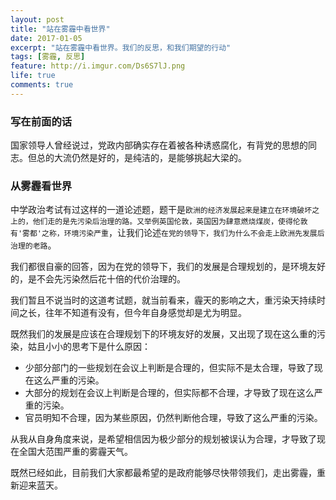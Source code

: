 ```yaml
---
layout: post
title: "站在雾霾中看世界"
date: 2017-01-05
excerpt: "站在雾霾中看世界。我们的反思，和我们期望的行动"
tags: [雾霾, 反思]
feature: http://i.imgur.com/Ds6S7lJ.png
life: true
comments: true
---
```

### 写在前面的话
国家领导人曾经说过，党政内部确实存在着被各种诱惑腐化，有背党的思想的同志。但总的大流仍然是好的，是纯洁的，是能够挑起大梁的。

### 从雾霾看世界
中学政治考试有过这样的一道论述题，题干是```欧洲的经济发展起来是建立在环境破坏之上的，他们走的是先污染后治理的路。又举例英国伦敦，英国因为肆意燃烧煤炭，使得伦敦有'雾都'之称，环境污染严重```，让我们论述```在党的领导下，我们为什么不会走上欧洲先发展后治理的老路```。

我们都很自豪的回答，因为在党的领导下，我们的发展是合理规划的，是环境友好的，是不会先污染然后花十倍的代价治理的。

我们暂且不说当时的这道考试题，就当前看来，霾天的影响之大，重污染天持续时间之长，往年不知道有没有，但今年自身感觉却是尤为明显。

既然我们的发展是应该在合理规划下的环境友好的发展，又出现了现在这么重的污染，姑且小小的思考下是什么原因：

* 少部分部门的一些规划在会议上判断是合理的，但实际不是太合理，导致了现在这么严重的污染。
* 大部分的规划在会议上判断是合理的，但实际都不合理，才导致了现在这么严重的污染。
* 官员明知不合理，因为某些原因，仍然判断他合理，导致了这么严重的污染。

从我从自身角度来说，是希望相信因为极少部分的规划被误认为合理，才导致了现在全国大范围严重的雾霾天气。

既然已经如此，目前我们大家都最希望的是政府能够尽快带领我们，走出雾霾，重新迎来蓝天。

